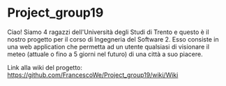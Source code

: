 # Project_group19

Ciao! Siamo 4 ragazzi dell'Università degli Studi di Trento e questo è il nostro progetto per il corso di Ingegneria del Software 2.
Esso consiste in una web application che permetta ad un utente qualsiasi di visionare il meteo (attuale o fino a 5 giorni nel futuro) di una città a suo piacere.

Link alla wiki del progetto:
https://github.com/FrancescoWe/Project_group19/wiki/Wiki
